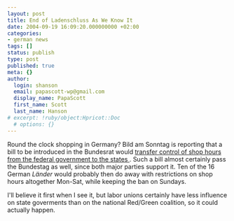 ```yaml
---
layout: post
title: End of Ladenschluss As We Know It
date: 2004-09-19 16:09:20.000000000 +02:00
categories:
- german news
tags: []
status: publish
type: post
published: true
meta: {}
author:
  login: shanson
  email: papascott-wp@gmail.com
  display_name: PapaScott
  first_name: Scott
  last_name: Hanson
# excerpt: !ruby/object:Hpricot::Doc
  # options: {}
---
```

<p>Round the clock shopping in Germany? Bild am Sonntag is reporting that a bill to be introduced in the Bundesrat would <a href="http://www.bild.t-online.de/BTO/news/2004/09/19/ladenschluss__aus/ladenschluss__aus.html" title="Bild.T-Online.de - Nachrichten - 10 Bundesländer machen mit: Ladenschluss- Revolution!">transfer control of shop hours from the federal government to the states </a>. Such a bill almost certainly pass the Bundestag as well, since both major parties support it. Ten of the 16 German <em>Länder</em> would probably then do away with  restrictions on shop hours altogether Mon-Sat, while keeping the ban on Sundays. </p>
<p>I'll believe it first when I see it, but labor unions certainly have less influence on state goverments than on the national Red/Green coalition, so it could actually happen.</p>
